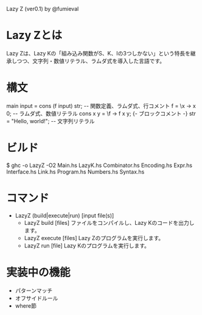 Lazy Z (ver0.1) by @fumieval

# Lazy Zとは

Lazy Zは、Lazy Kの「組み込み関数がS、K、Iの3つしかない」という特長を継承しつつ、文字列・数値リテラル、ラムダ式を導入した言語です。

# 構文
main input = cons (f input) str;  -- 関数定義、ラムダ式、行コメント
f = \x -> x 0; -- ラムダ式、数値リテラル
cons x y = \f -> f x y; {- ブロックコメント -}
str = "Hello, world!"; -- 文字列リテラル

# ビルド
$ ghc -o LazyZ -O2 Main.hs LazyK.hs Combinator.hs Encoding.hs Expr.hs Interface.hs Link.hs Program.hs Numbers.hs Syntax.hs
    
# コマンド
* LazyZ (build|execute|run) [input file(s)]
    * LazyZ build [files] ファイルをコンパイルし、Lazy Kのコードを出力します。
    * LazyZ execute [files] Lazy Zのプログラムを実行します。
    * LazyZ run [file] Lazy Kのプログラムを実行します。 
            
# 実装中の機能
* パターンマッチ
* オフサイドルール
* where節